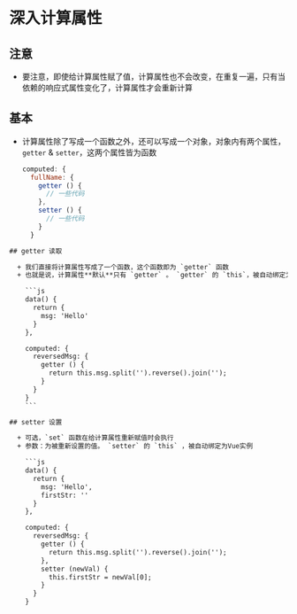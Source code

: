 # 深入计算属性

## 注意

  - 要注意，即使给计算属性赋了值，计算属性也不会改变，在重复一遍，只有当依赖的响应式属性变化了，计算属性才会重新计算

## 基本

  - 计算属性除了写成一个函数之外，还可以写成一个对象，对象内有两个属性，`getter` & `setter`，这两个属性皆为函数

    ```js
    computed: {
      fullName: {
        getter () {
          // 一些代码
        },
        setter () {
          // 一些代码
        }
      }
    ```

````html
## getter 读取

  + 我们直接将计算属性写成了一个函数，这个函数即为 `getter` 函数
  + 也就是说，计算属性**默认**只有 `getter` 。 `getter` 的 `this`，被自动绑定为Vue实例

    ```js
    data() {
      return {
        msg: 'Hello'
      }
    },

    computed: {
      reversedMsg: {
        getter () {
          return this.msg.split('').reverse().join('');
        }
      }
    }
    ```

## setter 设置

  + 可选，`set` 函数在给计算属性重新赋值时会执行
  + 参数：为被重新设置的值。 `setter` 的 `this` ，被自动绑定为Vue实例

    ```js
    data() {
      return {
        msg: 'Hello',
        firstStr: ''
      }
    },

    computed: {
      reversedMsg: {
        getter () {
          return this.msg.split('').reverse().join('');
        },
        setter (newVal) {
          this.firstStr = newVal[0];
        }
      }
    }
````
